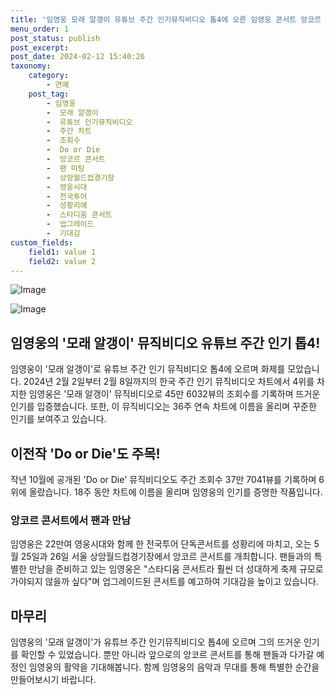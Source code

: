 ```yaml
---
title: '임영웅 모래 알갱이 유튜브 주간 인기뮤직비디오 톱4에 오른 임영웅 콘서트 앙코르 쇼 예정'
menu_order: 1
post_status: publish
post_excerpt: 
post_date: 2024-02-12 15:40:26
taxonomy:
    category:
        - 연예
    post_tag:
        - 임영웅
        -  모래 알갱이
        -  유튜브 인기뮤직비디오
        -  주간 차트
        -  조회수
        -  Do or Die
        -  앙코르 콘서트
        -  팬 미팅
        -  상암월드컵경기장
        -  영웅시대
        -  전국투어
        -  성황리에
        -  스타디움 콘서트
        -  업그레이드
        -  기대감
custom_fields:
    field1: value 1
    field2: value 2
---
```


![Image](https://ssl.pstatic.net/mimgnews/image/108/2024/02/12/0003214320_001_20240212085001214.jpg?type=w540)

![Image](https://mimgnews.pstatic.net/image/108/2024/02/12/0003214320_002_20240212085001540.jpg?type=w540)

## 임영웅의 '모래 알갱이' 뮤직비디오 유튜브 주간 인기 톱4!
임영웅이 '모래 알갱이'로 유튜브 주간 인기 뮤직비디오 톱4에 오르며 화제를 모았습니다. 2024년 2월 2일부터 2월 8일까지의 한국 주간 인기 뮤직비디오 차트에서 4위를 차지한 임영웅은 '모래 알갱이' 뮤직비디오로 45만 6032뷰의 조회수를 기록하며 뜨거운 인기를 입증했습니다. 또한, 이 뮤직비디오는 36주 연속 차트에 이름을 올리며 꾸준한 인기를 보여주고 있습니다.
## 이전작 'Do or Die'도 주목!
작년 10월에 공개된 'Do or Die' 뮤직비디오도 주간 조회수 37만 7041뷰를 기록하며 6위에 올랐습니다. 18주 동안 차트에 이름을 올리며 임영웅의 인기를 증명한 작품입니다.
### 앙코르 콘서트에서 팬과 만남
임영웅은 22만여 영웅시대와 함께 한 전국투어 단독콘서트를 성황리에 마치고, 오는 5월 25일과 26일 서울 상암월드컵경기장에서 앙코르 콘서트를 개최합니다. 팬들과의 특별한 만남을 준비하고 있는 임영웅은 "스타디움 콘서트라 훨씬 더 성대하게 축제 규모로 가야되지 않을까 싶다"며 업그레이드된 콘서트를 예고하여 기대감을 높이고 있습니다.
## 마무리
임영웅의 '모래 알갱이'가 유튜브 주간 인기뮤직비디오 톱4에 오르며 그의 뜨거운 인기를 확인할 수 있었습니다. 뿐만 아니라 앞으로의 앙코르 콘서트를 통해 팬들과 다가갈 예정인 임영웅의 활약을 기대해봅니다. 함께 임영웅의 음악과 무대를 통해 특별한 순간을 만들어보시기 바랍니다.
